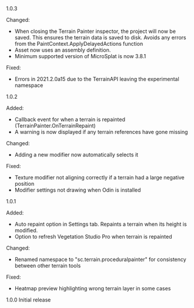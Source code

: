 1.0.3

Changed:
- When closing the Terrain Painter inspector, the project will now be saved. This ensures the terrain data is saved to disk. Avoids any errors from the PaintContext.ApplyDelayedActions function
- Asset now uses an assembly definition.
- Minimum supported version of MicroSplat is now 3.8.1

Fixed:
- Errors in 2021.2.0a15 due to the TerrainAPI leaving the experimental namespace

1.0.2

Added:
- Callback event for when a terrain is repainted (TerrainPainter.OnTerrainRepaint)
- A warning is now displayed if any terrain references have gone missing

Changed:
- Adding a new modifier now automatically selects it

Fixed:
- Texture modifier not aligning correctly if a terrain had a large negative position
- Modifier settings not drawing when Odin is installed

1.0.1

Added:
- Auto repaint option in Settings tab. Repaints a terrain when its height is modified.
- Option to refresh Vegetation Studio Pro when terrain is repainted

Changed:
- Renamed namespace to "sc.terrain.proceduralpainter" for consistency between other terrain tools

Fixed:
- Heatmap preview highlighting wrong terrain layer in some cases

1.0.0
Initial release
